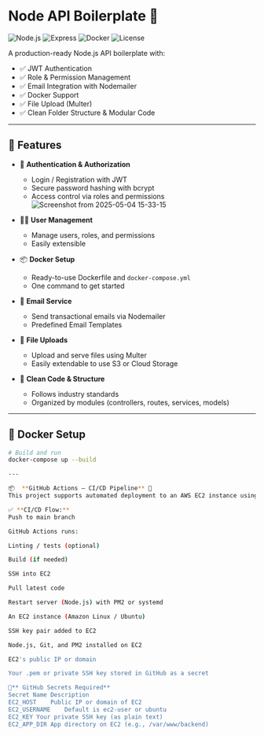 # Node API Boilerplate 🚀

![Node.js](https://img.shields.io/badge/Node.js-21.x-brightgreen)
![Express](https://img.shields.io/badge/Express.js-Framework-blue)
![Docker](https://img.shields.io/badge/Docker-Supported-blue)
![License](https://img.shields.io/badge/license-MIT-green)

A production-ready Node.js API boilerplate with:

- ✅ JWT Authentication
- ✅ Role & Permission Management
- ✅ Email Integration with Nodemailer
- ✅ Docker Support
- ✅ File Upload (Multer)
- ✅ Clean Folder Structure & Modular Code

---

## 🚀 Features

- 🔐 **Authentication & Authorization**
  - Login / Registration with JWT
  - Secure password hashing with bcrypt
  - Access control via roles and permissions
![Screenshot from 2025-05-04 15-33-15](https://github.com/user-attachments/assets/b0081d50-719f-46e5-b426-3da823bd486a)



- 🧑‍💼 **User Management**
  - Manage users, roles, and permissions
  - Easily extensible

- 📦 **Docker Setup**
  - Ready-to-use Dockerfile and `docker-compose.yml`
  - One command to get started

- 📩 **Email Service**
  - Send transactional emails via Nodemailer
  - Predefined Email Templates

- 📁 **File Uploads**
  - Upload and serve files using Multer
  - Easily extendable to use S3 or Cloud Storage

- 📃 **Clean Code & Structure**
  - Follows industry standards
  - Organized by modules (controllers, routes, services, models)

---

## 🐳 Docker Setup

```bash
# Build and run
docker-compose up --build

---

📦  **GitHub Actions – CI/CD Pipeline** 🚀
This project supports automated deployment to an AWS EC2 instance using GitHub Actions.

✅ **CI/CD Flow:**
Push to main branch

GitHub Actions runs:

Linting / tests (optional)

Build (if needed)

SSH into EC2

Pull latest code

Restart server (Node.js) with PM2 or systemd

An EC2 instance (Amazon Linux / Ubuntu)

SSH key pair added to EC2

Node.js, Git, and PM2 installed on EC2

EC2's public IP or domain

Your .pem or private SSH key stored in GitHub as a secret

🔐** GitHub Secrets Required**
Secret Name	Description
EC2_HOST	Public IP or domain of EC2
EC2_USERNAME	Default is ec2-user or ubuntu
EC2_KEY	Your private SSH key (as plain text)
EC2_APP_DIR	App directory on EC2 (e.g., /var/www/backend)
